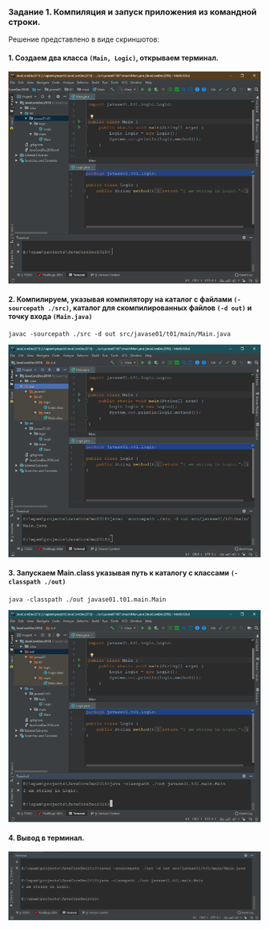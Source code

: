 ### Задание 1. Компиляция и запуск приложения из командной строки.
Решение представлено в виде скриншотов:

#### 1. Создаем два класса `(Main, Logic)`, открываем терминал.
![   ](https://github.com/DobrenkyiKA/JavaCoreDec2018/blob/se01-t01/1.bmp)
      

####  2. Компилируем, указывая компилятору на каталог с файлами `(- sourcepath ./src)`, каталог для скомпилированных файлов `(-d out)` и точку входа `(Main.java)`
    javac -sourcepath ./src -d out src/javase01/t01/main/Main.java
![   ](https://github.com/DobrenkyiKA/JavaCoreDec2018/blob/se01-t01/2.bmp)

#### 3. Запускаем Main.class указывая путь к каталогу с классами `(-classpath ./out)`
    java -classpath ./out javase01.t01.main.Main
![   ](https://github.com/DobrenkyiKA/JavaCoreDec2018/blob/se01-t01/3.bmp)

#### 4. Вывод в терминал.
![   ](https://github.com/DobrenkyiKA/JavaCoreDec2018/blob/se01-t01/4.bmp)
